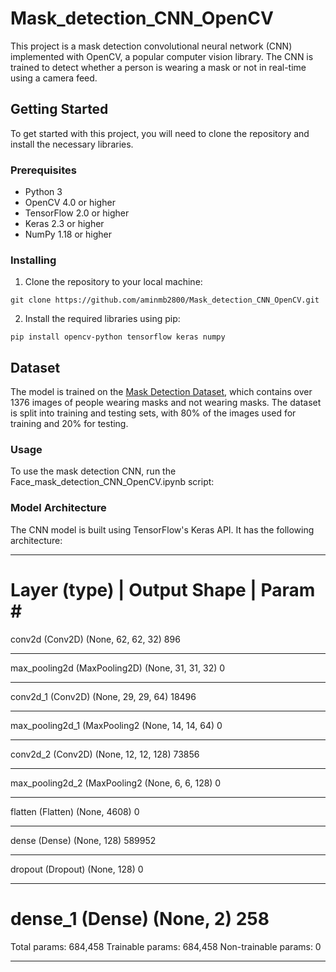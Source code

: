 # Mask_detection_CNN_OpenCV

This project is a mask detection convolutional neural network (CNN) implemented with OpenCV, a popular computer vision library. The CNN is trained to detect whether a person is wearing a mask or not in real-time using a camera feed.

## Getting Started

To get started with this project, you will need to clone the repository and install the necessary libraries.

### Prerequisites

* Python 3
* OpenCV 4.0 or higher
* TensorFlow 2.0 or higher
* Keras 2.3 or higher
* NumPy 1.18 or higher

### Installing

1. Clone the repository to your local machine:

```
git clone https://github.com/aminmb2800/Mask_detection_CNN_OpenCV.git
```
2. Install the required libraries using pip:

```
pip install opencv-python tensorflow keras numpy
```
## Dataset 

The model is trained on the [Mask Detection Dataset](https://drive.google.com/drive/folders/1Eru9OyBdY5FDRegYcuZoEgR5pKCLPYfa?usp=sharing), which contains over 1376 images of people wearing masks and not wearing masks. The dataset is split into training and testing sets, with 80% of the images used for training and 20% for testing.

### Usage

To use the mask detection CNN, run the Face_mask_detection_CNN_OpenCV.ipynb script:

### Model Architecture

The CNN model is built using TensorFlow's Keras API. It has the following architecture:


_________________________________________________________________
Layer (type)          |        Output Shape          |     Param #
=================================================================
conv2d (Conv2D)              (None, 62, 62, 32)        896
_________________________________________________________________
max_pooling2d (MaxPooling2D) (None, 31, 31, 32)        0
_________________________________________________________________
conv2d_1 (Conv2D)            (None, 29, 29, 64)        18496
_________________________________________________________________
max_pooling2d_1 (MaxPooling2 (None, 14, 14, 64)        0
_________________________________________________________________
conv2d_2 (Conv2D)            (None, 12, 12, 128)       73856
_________________________________________________________________
max_pooling2d_2 (MaxPooling2 (None, 6, 6, 128)          0
_________________________________________________________________
flatten (Flatten)            (None, 4608)              0
_________________________________________________________________
dense (Dense)                (None, 128)               589952
_________________________________________________________________
dropout (Dropout)            (None, 128)               0
_________________________________________________________________
dense_1 (Dense)              (None, 2)                 258
=================================================================
Total params: 684,458
Trainable params: 684,458
Non-trainable params: 0
_________________________________________________________________




